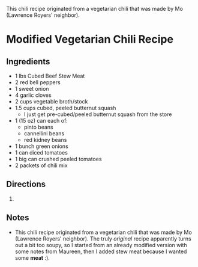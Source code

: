 This chili recipe originated from a vegetarian chili that was made by Mo (Lawrence Royers' neighbor).


# Modified Vegetarian Chili Recipe

## Ingredients
  * 1 lbs Cubed Beef Stew Meat
  * 2 red bell peppers
  * 1 sweet onion
  * 4 garlic cloves
  * 2 cups vegetable broth/stock
  * 1.5 cups cubed, peeled butternut squash
    * I just get pre-cubed/peeled butternut squash from the store
  * 1 (15 oz) can each of:
    * pinto beans
    * cannellini beans
    * red kidney beans
  * 1 bunch green onions
  * 1 can diced tomatoes
  * 1 big can crushed peeled tomatoes
  * 2 packets of chili mix



## Directions
1. 

## Notes
  * This chili recipe originated from a vegetarian chili that was made by Mo (Lawrence Royers' neighbor). The truly *original* recipe apparently turns out a bit too soupy, so I started from an already modified version with some notes from Maureen, then I added stew meat because I wanted some **meat** :).
